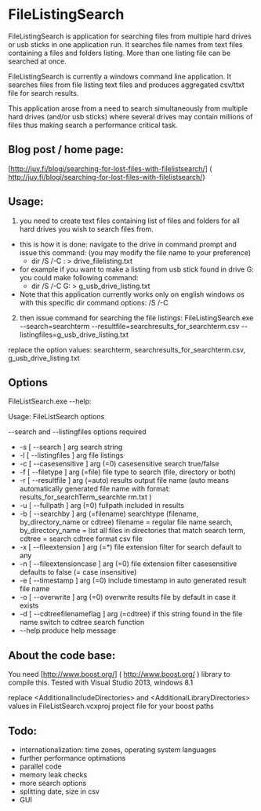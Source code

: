 FileListingSearch
======

FileListingSearch is application for searching files from multiple hard drives or usb sticks in one application run. It searches file names from text files containing a files and folders listing. More than one listing file can be searched at once. 

FileListingSearch is currently a windows command line application.
It searches files from file listing text files and produces aggregated csv/ttxt file for search results.

This application arose from a need to search simultaneously from multiple hard drives (and/or usb sticks)  where several drives may contain millions of files thus making search a performance critical task.


Blog post / home page:
--------
[http://juy.fi/blogi/searching-for-lost-files-with-filelistsearch/] ( http://juy.fi/blogi/searching-for-lost-files-with-filelistsearch/)

Usage:
--------
1. you need to create text files containing list of files and folders for all hard drives you wish to search files from.
  * this is how it is done: 
     navigate to the drive in command prompt and issue this command: (you may modify the file name to your preference)
    * dir /S /-C <DRIVE LETTER>: > drive_filelisting.txt
  * for example if you want to make a listing from usb stick found in drive G: you could make following command:
    * dir /S /-C G: > g_usb_drive_listing.txt
  * Note that this application currently works only on english windows os with this specific dir command  options:  /S /-C

2. then issue command for searching the file listings:
FileListingSearch.exe --search=searchterm --resultfile=searchresults_for_searchterm.csv --listingfiles=g_usb_drive_listing.txt

replace the option values: searchterm, searchresults_for_searchterm.csv, g_usb_drive_listing.txt

Options
--------

FileListSearch.exe --help:

Usage: FileListSearch options

--search and --listingfiles options required

*  -s [ --search ] arg                   search string
*  -l [ --listingfiles ] arg             file listings
*  -c [ --casesensitive ] arg (=0)       casesensitive search true/false
*  -f [ --filetype ] arg (=file)         file type to search (file, directory or
                                        both)
* -r [ --resultfile ] arg (=auto)       results output file name (auto means
                                        automatically generated file name with
                                        format: results_for_searchTerm_searchte
                                        rm.txt )
* -u [ --fullpath ] arg (=0)            fullpath included in results
* -b [ --searchby ] arg (=filename)     searchtype (filename, by_directory_name
                                        or cdtree)
                                             filename = regular file name
                                        search,
                                             by_directory_name = list all files
                                        in directories that match search term,
                                             cdtree = search cdtree format csv
                                        file
* -x [ --fileextension ] arg (=*)       file extension filter for search
                                        default to any
* -n [ --fileextensioncase ] arg (=0)   file extension filter casesensitive
                                        defaults to false (= case insensitive)
* -e [ --timestamp ] arg (=0)           include timestamp in auto generated
                                        result file name
* -o [ --overwrite ] arg (=0)           overwrite results file by default in
                                        case it exists
* -d [ --cdtreefilenameflag ] arg (=cdtree)
                                        if this string found in the file name
                                        switch to cdtree search function
*  --help                                produce help message

About the code base:
--------
You need [http://www.boost.org/] ( http://www.boost.org/ ) library to compile this.
Tested with Visual Studio 2013, windows 8.1

replace &lt;AdditionalIncludeDirectories&gt;
and  &lt;AdditionalLibraryDirectories&gt; values in  FileListSearch.vcxproj project file for your boost paths


Todo:
--------
* internationalization: time zones, operating system languages
* further performance optimations
* parallel code
* memory leak checks
* more search options
* splitting date, size in csv
* GUI

